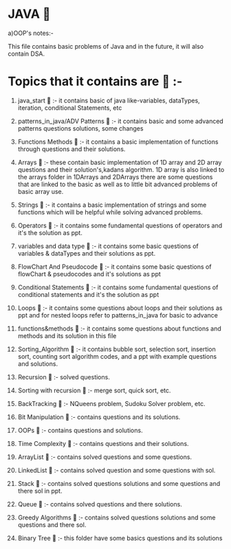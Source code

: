 # JAVA 🚱 

a)OOP's notes:- 

This file contains basic problems of Java and in the future, it will also contain DSA.


# Topics that it contains are  📧  :-

1) java_start 🦖 :- it contains basic of java like-variables, dataTypes, iteration, conditional Statements, etc

2) patterns_in_java/ADV Patterns 🦖 :- it contains basic and some advanced patterns questions solutions, some changes

3) Functions Methods 🦖 :- it contains a basic implementation of functions through questions and their solutions.

4) Arrays 🦖 :- these contain basic implementation of 1D array and 2D array questions and their solution's,kadans algorithm. 1D array is also linked to the arrays folder in 1DArrays and 2DArrays there are some questions that are linked to the basic as well as to little bit advanced problems of basic array use.

5) Strings 🦖  :- it contains a basic implementation of strings and some functions which will be helpful while solving advanced problems.

6) Operators 🦖 :-  it contains some fundamental questions of operators and it's the solution as ppt.

7) variables and data type 🦖 :- it contains some basic questions of variables & dataTypes and their solutions as ppt.

8) FlowChart And Pseudocode  🦖 :- it contains some basic questions of flowChart & pseudocodes and it's solutions as ppt

9) Conditional Statements 🦖 :- it contains some fundamental questions of conditional statements and it's the solution as ppt

10) Loops 🦖 :-  it contains some questions about loops and their solutions as ppt   and for nested loops refer to patterns_in_java for basic to advance

11) functions&methods 🦖 :-  it contains some questions about functions and methods and its solution in this file

12) Sorting_Algorithm 🦖 :- it contains bubble sort, selection sort, insertion sort, counting sort algorithm codes, and a ppt with example questions and solutions.

13) Recursion 🦖 :- solved questions.

14) Sorting with recursion 🦖 :- merge sort, quick sort, etc.

15) BackTracking 🦖 :-  NQueens problem, Sudoku Solver problem, etc.

16) Bit Manipulation 🦖 :- contains questions and its solutions.

17) OOPs 🦖 :- contains questions and solutions.

18) Time Complexity 🦖 :- contains questions and their solutions.

19) ArrayList 🦖 :- contains solved questions and some questions.

20) LinkedList 🦖 :- contains solved question and some questions with sol.

21) Stack 🦖 :- contains solved questions solutions and some questions and there sol in ppt.

22) Queue 🦖 :- contains solved questions and there solutions.

23) Greedy Algorithms 🦖 :- contains solved questions solutions and some questions and there sol.

24) Binary Tree 🦖 :- this folder have some basics questions and its solutions

